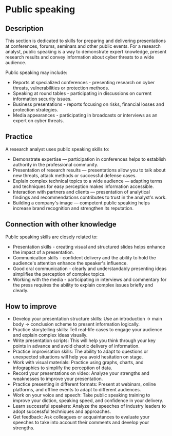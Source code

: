 # Public speaking
## Description
This section is dedicated to skills for preparing and delivering presentations at conferences, forums, seminars and other public events. For a research analyst, public speaking is a way to demonstrate expert knowledge, present research results and convey information about cyber threats to a wide audience.

Public speaking may include:
- Reports at specialized conferences - presenting research on cyber threats, vulnerabilities or protection methods.
- Speaking at round tables - participating in discussions on current information security issues.
- Business presentations - reports focusing on risks, financial losses and protection strategies.
- Media appearances - participating in broadcasts or interviews as an expert on cyber threats.

## Practice
A research analyst uses public speaking skills to:
- Demonstrate expertise — participation in conferences helps to establish authority in the professional community.
- Presentation of research results — presentations allow you to talk about new threats, attack methods or successful defense cases.
- Explain complex technical topics to a wide audience — adapting terms and techniques for easy perception makes information accessible.
- Interaction with partners and clients — presentation of analytical findings and recommendations contributes to trust in the analyst's work.
- Building a company's image — competent public speaking helps increase brand recognition and strengthen its reputation.

## Connection with other knowledge
Public speaking skills are closely related to:
- Presentation skills - creating visual and structured slides helps enhance the impact of a presentation.
- Communication skills - confident delivery and the ability to hold the audience's attention enhance the speaker's influence.
- Good oral communication - clearly and understandably presenting ideas simplifies the perception of complex topics.
- Working with the media - participating in interviews and commentary for the press requires the ability to explain complex issues briefly and clearly.

## How to improve
- Develop your presentation structure skills: Use an introduction → main body → conclusion scheme to present information logically.
- Practice storytelling skills: Tell real-life cases to engage your audience and explain complex ideas visually.
- Write presentation scripts: This will help you think through your key points in advance and avoid chaotic delivery of information.
- Practice improvisation skills: The ability to adapt to questions or unexpected situations will help you avoid hesitation on stage.
- Work with visual materials: Practice using graphs, charts, and infographics to simplify the perception of data.
- Record your presentations on video: Analyze your strengths and weaknesses to improve your presentation.
- Practice presenting in different formats: Present at webinars, online platforms, and offline events to adapt to different audiences.
- Work on your voice and speech: Take public speaking training to improve your diction, speaking speed, and confidence in your delivery.
- Learn successful speakers: Analyze the speeches of industry leaders to adopt successful techniques and approaches.
- Get feedback: Ask colleagues or acquaintances to evaluate your speeches to take into account their comments and develop your strengths.
